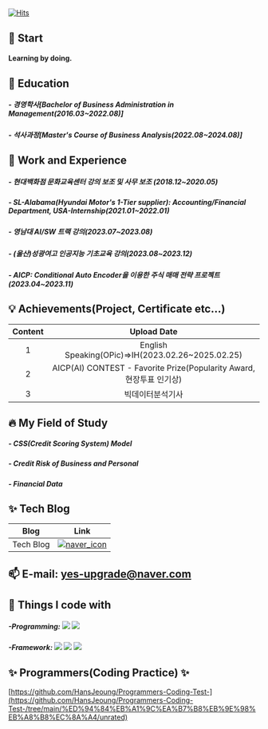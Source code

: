 <div align="center">
<h1 style="background-color:lightgray">
</div>

<div>
  
[![Hits](https://hits.seeyoufarm.com/api/count/incr/badge.svg?url=https%3A%2F%2Fgithub.com%2FHansJeoung&count_bg=%2379C83D&title_bg=%23555555&icon=&icon_color=%23E7E7E7&title=%EB%B0%A9%EB%AC%B8%EC%88%98&edge_flat=false)](https://hits.seeyoufarm.com)
  
</div>


## 👋 Start
####     Learning by doing.
###  
## 🔭 Education
#####     - 경영학사[Bachelor of Business Administration in Management(2016.03~2022.08)]
#####     - 석사과정[Master's Course of Business Analysis(2022.08~2024.08)]
###
## 🌱 Work and Experience
#####     - 현대백화점 문화교육센터 강의 보조 및 사무 보조 (2018.12~2020.05)
#####     - SL-Alabama(Hyundai Motor's 1-Tier supplier): Accounting/Financial Department, USA-Internship(2021.01~2022.01)
#####     - 영남대 AI/SW 트랙 강의(2023.07~2023.08)
#####     - (울산)성광여고 인공지능 기초교육 강의(2023.08~2023.12)
#####     - AICP: Conditional Auto Encoder을 이용한 주식 매매 전략 프로젝트(2023.04~2023.11)
## 💡 Achievements(Project, Certificate etc...)
| Content | Upload Date |
| :------: | :------: |
| 1 | English Speaking(OPic)=>IH(2023.02.26~2025.02.25) | 
| 2 | AICP(AI) CONTEST - Favorite Prize(Popularity Award, 현장투표 인기상) | 
| 3 | 빅데이터분석기사 |
## 🔥 My Field of Study
#####     - CSS(Credit Scoring System) Model
#####     - Credit Risk of Business and Personal 
#####     - Financial Data
###
## ✨ Tech Blog 
| Blog | Link |
| :------: | :------: |
| Tech Blog |[![naver_icon](https://user-images.githubusercontent.com/112921402/213866755-b8f9b75e-918c-400f-9596-01a375d820a4.png)](https://blog.naver.com/passsssssss)|

## 📫 E-mail: yes-upgrade@naver.com

## 🤔 Things I code with
#####     -Programming: <img src="https://img.shields.io/badge/Python-3776AB?style=for-the-badge&logo=Python&logoColor=white"> <img src="https://img.shields.io/badge/SQL-4479A1?style=for-the-badge&logo=mysql&logoColor=white">
#####     -Framework: <img src="https://img.shields.io/badge/Scikit_learn-F7931E?style=for-the-badge&logo=scikitlearn&logoColor=white"> <img src="https://img.shields.io/badge/Pytorch-D00000?style=for-the-badge&logo=pytorch&logoColor=white"> <img src="https://img.shields.io/badge/TensorFlow-FF6F00?style=for-the-badge&logo=tensorflow&logoColor=white">
  
## ✨ Programmers(Coding Practice) ✨
[https://github.com/HansJeoung/Programmers-Coding-Test-](https://github.com/HansJeoung/Programmers-Coding-Test-/tree/main/%ED%94%84%EB%A1%9C%EA%B7%B8%EB%9E%98%EB%A8%B8%EC%8A%A4/unrated)
















